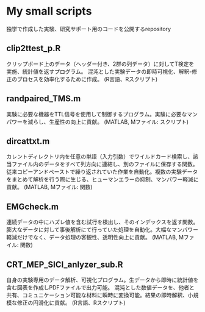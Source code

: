 # My small scripts
独学で作成した実験、研究サポート用のコードを公開するrepository

## clip2ttest_p.R
クリップボード上のデータ（ヘッダー付き、2群の列データ）に対してT検定を実施、統計値を返すプログラム。
混沌とした実験データの即時可視化、解釈-修正のプロセスを効率化するために作成。
(R言語、Rスクリプト)

## randpaired_TMS.m
実験に必要な機器をTTL信号を使用して制御するプログラム。実験に必要なマンパワーを減らし、生産性の向上に貢献。
(MATLAB, Mファイル: スクリプト)

## dircattxt.m
カレントディレクトリ内を任意の単語（入力引数）でワイルドカード検索し、該当ファイル内のデータをすべて列方向に連結し、別のファイルに保存する関数。従来コピーアンドペーストで繰り返されていた作業を自動化。複数の実験データをまとめて解析を行う際に生じる、ヒューマンエラーの抑制、マンパワー軽減に貢献。
(MATLAB, Mファイル: 関数)

## EMGcheck.m
連続データの中にハズレ値を含む試行を検出し、そのインデックスを返す関数。膨大なデータに対して事後解析にて行っていた処理を自動化。大幅なマンパワー軽減だけでなく、データ処理の客観性、透明性向上に貢献。
(MATLAB, Mファイル: 関数)

## CRT_MEP_SICI_anlyzer_sub.R
自身の実験専用のデータ解析、可視化プログラム。生データから即時に統計値を含む図表を作成しPDFファイルで出力可能。
混沌とした数値データを、他者と共有、コミュニケーション可能な材料に瞬時に変換可能。結果の即時解釈、小規模な修正の円滑化に貢献。
(R言語、Rスクリプト)
